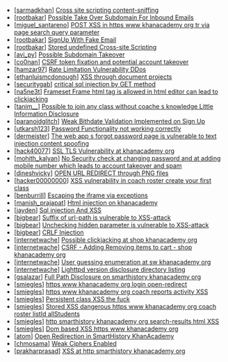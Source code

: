 * [[sarmadkhan](https://hackerone.com/sarmadkhan)] [Cross site scripting content-sniffing ](https://hackerone.com/reports/438953)
* [[rootbakar](https://hackerone.com/rootbakar)] [Possible Take Over Subdomain For Inbound Emails ](https://hackerone.com/reports/403822)
* [[miguel_santareno](https://hackerone.com/miguel_santareno)] [POST XSS in https  www khanacademy org tr via page search query parameter](https://hackerone.com/reports/382321)
* [[rootbakar](https://hackerone.com/rootbakar)] [SignUp With Fake Email](https://hackerone.com/reports/403803)
* [[rootbakar](https://hackerone.com/rootbakar)] [Stored undefined Cross-site Scripting](https://hackerone.com/reports/403793)
* [[avi_py](https://hackerone.com/avi_py)] [Possible Subdomain Takeover](https://hackerone.com/reports/399165)
* [[co0nan](https://hackerone.com/co0nan)] [CSRF token fixation and potential account takeover](https://hackerone.com/reports/308394)
* [[hamzar97](https://hackerone.com/hamzar97)] [Rate Limitation Vulnerability DDos ](https://hackerone.com/reports/209860)
* [[ethanluismcdonough](https://hackerone.com/ethanluismcdonough)] [XSS through document projects](https://hackerone.com/reports/244902)
* [[securitygab](https://hackerone.com/securitygab)] [ critical sql injection by GET method](https://hackerone.com/reports/319279)
* [[na5ne3t](https://hackerone.com/na5ne3t)] [Frameset Frame html tag is allowed in html editor can lead to clickjacking ](https://hackerone.com/reports/285609)
* [[tanim__](https://hackerone.com/tanim__)] [Possible to join any class without coache s knowledge  Little Information Disclosure](https://hackerone.com/reports/266090)
* [[paranoidglitch](https://hackerone.com/paranoidglitch)] [Weak Bithdate Validation Implemented on Sign Up](https://hackerone.com/reports/257194)
* [[utkarsh123](https://hackerone.com/utkarsh123)] [Password Functionality not working correctly](https://hackerone.com/reports/255708)
* [[dermeister](https://hackerone.com/dermeister)] [The web app s forgot password page is vulnerable to text injection content spoofing](https://hackerone.com/reports/159213)
* [[hack40077](https://hackerone.com/hack40077)] [ SSL TLS Vulnerability at khanacademy org](https://hackerone.com/reports/207457)
* [[mohith_kalyan](https://hackerone.com/mohith_kalyan)] [No Security check at changing password and at adding mobile number which leads to account takeover and spam](https://hackerone.com/reports/207552)
* [[dineshvicky](https://hackerone.com/dineshvicky)] [OPEN URL REDIRECT through PNG files](https://hackerone.com/reports/163272)
* [[hacker00000000](https://hackerone.com/hacker00000000)] [XSS vulnerability in  coach roster   create your first class ](https://hackerone.com/reports/111763)
* [[benburrill](https://hackerone.com/benburrill)] [Escaping the iframe via exceptions](https://hackerone.com/reports/103989)
* [[manish_prajapat](https://hackerone.com/manish_prajapat)] [Html injection on khanacademy](https://hackerone.com/reports/83604)
* [[jayden](https://hackerone.com/jayden)] [Sql injection And XSS](https://hackerone.com/reports/31023)
* [[bigbear](https://hackerone.com/bigbear)] [Suffix of url-path is vulnerable to XSS-attack](https://hackerone.com/reports/13285)
* [[bigbear](https://hackerone.com/bigbear)] [Unchecking hidden parameter is vulnerable to XSS-attack](https://hackerone.com/reports/13506)
* [[bigbear](https://hackerone.com/bigbear)] [CRLF Injection](https://hackerone.com/reports/13314)
* [[internetwache](https://hackerone.com/internetwache)] [Possible clickjacking at shop khanacademy org](https://hackerone.com/reports/6370)
* [[internetwache](https://hackerone.com/internetwache)] [CSRF - Adding Removing items to cart - shop khanacademy org](https://hackerone.com/reports/6378)
* [[internetwache](https://hackerone.com/internetwache)] [User guessing enumeration at sw khanacademy org](https://hackerone.com/reports/6376)
* [[internetwache](https://hackerone.com/internetwache)] [Lighttpd version disclosure  directory listing](https://hackerone.com/reports/6371)
* [[gsalazar](https://hackerone.com/gsalazar)] [Full Path Disclosure on smarthistory khanacademy org ](https://hackerone.com/reports/6362)
* [[smiegles](https://hackerone.com/smiegles)] [https  www khanacademy org login open-redirect](https://hackerone.com/reports/6357)
* [[smiegles](https://hackerone.com/smiegles)] [https  www khanacademy org coach reports activity XSS](https://hackerone.com/reports/6409)
* [[smiegles](https://hackerone.com/smiegles)] [Persistent class XSS the fuck ](https://hackerone.com/reports/6412)
* [[smiegles](https://hackerone.com/smiegles)] [Stored XSS dangerous  https  www khanacademy org coach roster listId allStudents](https://hackerone.com/reports/6369)
* [[smiegles](https://hackerone.com/smiegles)] [http  smarthistory khanacademy org search-results html XSS](https://hackerone.com/reports/6344)
* [[smiegles](https://hackerone.com/smiegles)] [Dom based XSS https  www khanacademy org ](https://hackerone.com/reports/6352)
* [[atom](https://hackerone.com/atom)] [Open Redirection in SmartHistory KhanAcademy](https://hackerone.com/reports/6564)
* [[chmosama](https://hackerone.com/chmosama)] [Weak Ciphers Enabled](https://hackerone.com/reports/6488)
* [[prakharprasad](https://hackerone.com/prakharprasad)] [XSS at http  smarthistory khanacademy org](https://hackerone.com/reports/6575)
